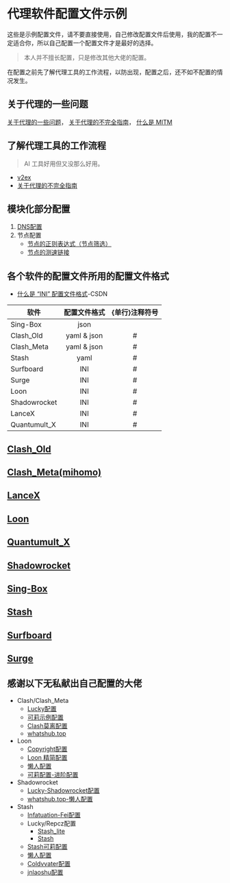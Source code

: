 # 代理软件配置文件示例

这些是示例配置文件，请不要直接使用，自己修改配置文件后使用，我的配置不一定适合你，所以自己配置一个配置文件才是最好的选择。
> 本人并不擅长配置，只是修改其他大佬的配置。

在配置之前先了解代理工具的工作流程，以防出现，配置之后，还不如不配置的情况发生。

## 关于代理的一些问题
[关于代理的一些问题](https://blog.revincx.icu/posts/proxy-summary/)，
[关于代理的不完全指南](https://blog.revincx.icu/posts/proxy-summary/)，
[什么是 MITM](https://zh.m.wikipedia.org/wiki/%E4%B8%AD%E9%97%B4%E4%BA%BA%E6%94%BB%E5%87%BB)

## 了解代理工具的工作流程
> AI 工具好用但又没那么好用。
- [v2ex](https://fast.v2ex.com/)
- [关于代理的不完全指南](https://blog.revincx.icu/posts/proxy-summary/)

## 模块化部分配置
1. [DNS配置](https://github.com/LaolunsiG/XiaoE_PCR/blob/main/Config_File/DNS%E9%85%8D%E7%BD%AE.md)
2. 节点配置
   - [节点的正则表达式（节点筛选）](https://github.com/LaolunsiG/XiaoE_PCR/blob/main/%E6%B5%8B%E9%80%9F%E9%93%BE%E6%8E%A5%E5%9C%B0%E5%9D%80.md)
   - [节点的测速链接](https://github.com/LaolunsiG/XiaoE_PCR/blob/main/%E6%B5%8B%E9%80%9F%E9%93%BE%E6%8E%A5%E5%9C%B0%E5%9D%80.md)

## 各个软件的配置文件所用的配置文件格式
- [什么是 “INI” 配置文件格式](https://blog.csdn.net/a123441/article/details/90668032)-CSDN

| 软件 | 配置文件格式 | {单行}注释符号 |
| -- | :--: | :--: |
| Sing-Box | json  |  |
| Clash_Old  | yaml & json | # |
| Clash_Meta  | yaml & json | # |
| Stash | yaml | # |
| Surfboard | INI | # |
| Surge | INI | # |  
| Loon | INI | # | 
| Shadowrocket | INI | # | 
| LanceX | INI | # | 
| Quantumult_X | INI | # | 

 
## [Clash_Old](https://github.com/LaolunsiG/XiaoE_PCR/tree/main/Config_File/Clash_Old)

## [Clash_Meta(mihomo)](https://github.com/LaolunsiG/XiaoE_PCR/tree/main/Config_File/Clash_Meta)

## [LanceX](https://github.com/LaolunsiG/XiaoE_PCR/tree/main/Config_File/LanceX)

## [Loon](https://github.com/LaolunsiG/XiaoE_PCR/tree/main/Config_File/Loon)

## [Quantumult_X](https://github.com/LaolunsiG/XiaoE_PCR/tree/main/Config_File/Quantumult_X)

## [Shadowrocket](https://github.com/LaolunsiG/XiaoE_PCR/tree/main/Config_File/Shadowrocket)

## [Sing-Box](https://github.com/LaolunsiG/XiaoE_PCR/tree/main/Config_File/Sing-Box)

## [Stash](https://github.com/LaolunsiG/XiaoE_PCR/tree/main/Config_File/Stash)

## [Surfboard](https://github.com/LaolunsiG/XiaoE_PCR/tree/main/Config_File/Surfboard)

## [Surge](https://github.com/LaolunsiG/XiaoE_PCR/tree/main/Config_File/Surge)

## 感谢以下无私献出自己配置的大佬
- Clash/Clash_Meta
  - [Lucky配置](https://raw.githubusercontent.com/As-Lucky/Lucky/main/Lucky-ClashVerge.yaml)
  - [可莉示例配置](https://gitlab.com/lodepuly/vpn_tool/-/tree/master/Tool/Clash/Config)
  - [Clash莫离配置](https://github.com/Moli-X/Resources/raw/main/Clash/Clash.yml)
  - [whatshub.top](https://whatshub.top/config/stash-auto.yaml)
- Loon
  - [Copyright配置](https://github.com/SANYIMOE/Quan_Shado_Conf)
  - [Loon 精简配置](https://raw.githubusercontent.com/HoCooo/Loon/main/LoonLite.conf)
  - [懒人配置](https://raw.githubusercontent.com/wlxuf/Shadowrocket/main/lazy_group.conf)
  - [可莉配置-进阶配置](https://gitlab.com/lodepuly/vpn_tool/-/raw/master/Tool/Loon/Config/zh-CN/Loon_Sample_Configuration_By_iKeLee.conf)
- Shadowrocket
  - [Lucky-Shadowrocket配置](https://raw.githubusercontent.com/As-Lucky/Lucky/main/Lucky-Shadowrocket.conf)
  - [whatshub.top-懒人配置](https://whatshub.top/config/shadowrocket_basic.conf) 
- Stash
  - [Infatuation-Fei配置](https://raw.githubusercontent.com/Infatuation-Fei/rule/main/Stash/%E9%85%8D%E7%BD%AE%E6%A8%A1%E6%9D%BF/Config%20for%20Stash.yaml)
  - Lucky/Repcz配置
    - [Stash_lite](https://raw.githubusercontent.com/Repcz/Tool/X/Stash/Stash_lite.yaml)
    - [Stash](https://raw.githubusercontent.com/Repcz/Tool/X/Stash/Stash.yaml)
  - [Stash可莉配置](https://github.com/Moli-X/Resources/raw/main/Clash/Clash.yml)
  - [懒人配置](https://whatshub.top/config/stash-auto.yaml)
  - [Coldvvater配置](https://raw.githubusercontent.com/Coldvvater/Mononoke/master/Stash/Config/Evolve.yaml)
  - [jnlaoshu配置](https://raw.githubusercontent.com/jnlaoshu/MySelf/main/Stash/Config.yaml)


